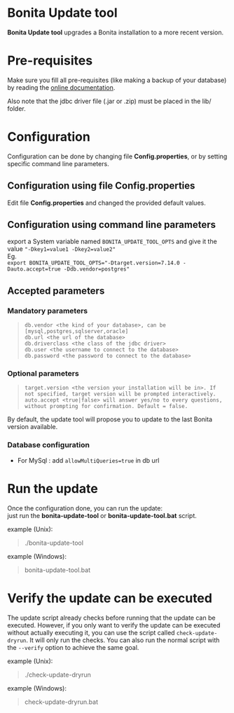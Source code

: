 Bonita Update tool
=======================

**Bonita Update tool** upgrades a Bonita installation to a more recent version.

# Pre-requisites

Make sure you fill all pre-requisites (like making a backup of your database) by reading the
[online documentation](https://documentation.bonitasoft.com/bonita/latest/version-update/migrate-from-an-earlier-version-of-bonita).

Also note that the jdbc driver file (.jar or .zip) must be placed in the lib/ folder.


# Configuration

Configuration can be done by changing file **Config.properties**, or by setting specific command line parameters.


## Configuration using file Config.properties

Edit file **Config.properties** and changed the provided default values.


## Configuration using command line parameters

export a System variable named `BONITA_UPDATE_TOOL_OPTS` and give it the value `"-Dkey1=value1 -Dkey2=value2"`  
Eg.  
`export BONITA_UPDATE_TOOL_OPTS="-Dtarget.version=7.14.0 -Dauto.accept=true -Ddb.vendor=postgres"`


## Accepted parameters

### Mandatory parameters
>     db.vendor <the kind of your database>, can be [mysql,postgres,sqlserver,oracle]
>     db.url <the url of the database>
>     db.driverclass <the class of the jdbc driver>
>     db.user <the username to connect to the database>
>     db.password <the password to connect to the database>

### Optional parameters
>     target.version <the version your installation will be in>. If not specified, target version will be prompted interactively.
>     auto.accept <true|false> will answer yes/no to every questions, without prompting for confirmation. Default = false.

By default, the update tool will propose you to update to the last Bonita version available.


### Database configuration
* For MySql : add `allowMultiQueries=true` in db url


# Run the update

Once the configuration done, you can run the update:  
just run the **bonita-update-tool** or **bonita-update-tool.bat** script.

example (Unix):
>    ./bonita-update-tool

example (Windows):
>    bonita-update-tool.bat

# Verify the update can be executed

The update script already checks before running that the update can be executed. However, if you
only want to verify the update can be executed without actually executing it, you can use the script
called `check-update-dryrun`. It will only run the checks. You can also run the normal script with the `--verify`
option to achieve the same goal.

example (Unix):
>    ./check-update-dryrun

example (Windows):
>    check-update-dryrun.bat